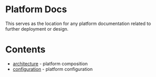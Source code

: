 # Platform Docs

This serves as the location for any platform documentation related to further deployment or design.

# Contents

- [architecture](architecture.md) - platform composition
- [configuration](configuration.md) - platform configuration
